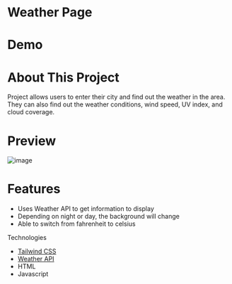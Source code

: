 # Weather Page

# Demo


# About This Project
Project allows users to enter their city and find out the weather in the area. They can also find out the weather conditions, wind speed, UV index, and cloud coverage. 

# Preview
![image](https://github.com/pauleenaphan/weather-app/assets/77126730/d584b05b-eddd-422b-94c3-303022aea302)

# Features
- Uses Weather API to get information to display
- Depending on night or day, the background will change
- Able to switch from fahrenheit to celsius 

Technologies
- [Tailwind CSS](https://tailwindcss.com)
- [Weather API](https://www.weatherapi.com)
- HTML
- Javascript 
